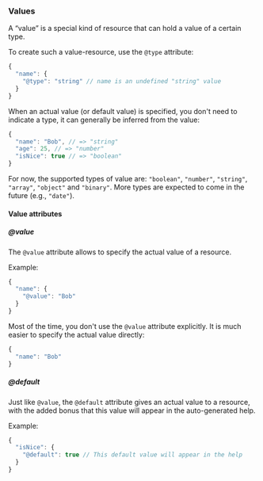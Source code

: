### Values

A “value” is a special kind of resource that can hold a value of a certain type.

To create such a value-resource, use the `@type` attribute:

```js
{
  "name": {
    "@type": "string" // name is an undefined "string" value
  }
}
```

When an actual value (or default value) is specified, you don't need to indicate a type, it can generally be inferred from the value:

```js
{
  "name": "Bob", // => "string"
  "age": 25, // => "number"
  "isNice": true // => "boolean"
}
```

For now, the supported types of value are: `"boolean"`, `"number"`, `"string"`, `"array"`, `"object"` and `"binary"`. More types are expected to come in the future (e.g., `"date"`).

#### Value attributes

##### @value

The `@value` attribute allows to specify the actual value of a resource.

Example:

```js
{
  "name": {
    "@value": "Bob"
  }
}
```

Most of the time, you don't use the `@value` attribute explicitly. It is much easier to specify the actual value directly:

```js
{
  "name": "Bob"
}
```

##### @default

Just like `@value`, the `@default` attribute gives an actual value to a resource, with the added bonus that this value will appear in the auto-generated help.

Example:

```js
{
  "isNice": {
    "@default": true // This default value will appear in the help
  }
}
```
